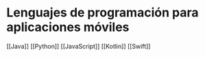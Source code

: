 # Lenguajes de programación para aplicaciones móviles
[[Java]]
[[Python]]
[[JavaScript]]
[[Kotlin]]
[[Swift]]